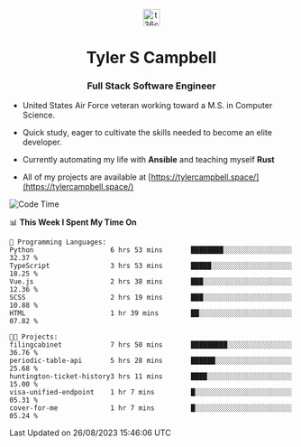 <p align="center">
<a href="https://www.linkedin.com/in/t36campbell" target="blank"><img align="center" src="https://ik.imagekit.io/t36campbell/Portfolio/linkedin.png.original_m8bbGgPh6.png" alt="t36campbell" height="30" width="30" /></a>
</p>
<h1 align="center">Tyler S Campbell</h1>
<h3 align="center">Full Stack Software Engineer</h3>

* United States Air Force veteran working toward a M.S. in Computer Science.

* Quick study, eager to cultivate the skills needed to become an elite developer.

* Currently automating my life with **Ansible** and teaching myself **Rust**

* All of my projects are available at [https://tylercampbell.space/](https://tylercampbell.space/)

<!--START_SECTION:waka-->
![Code Time](http://img.shields.io/badge/Code%20Time-2%2C734%20hrs%2043%20mins-blue)

📊 **This Week I Spent My Time On** 

```text
💬 Programming Languages: 
Python                   6 hrs 53 mins       ████████░░░░░░░░░░░░░░░░░   32.37 % 
TypeScript               3 hrs 53 mins       █████░░░░░░░░░░░░░░░░░░░░   18.25 % 
Vue.js                   2 hrs 38 mins       ███░░░░░░░░░░░░░░░░░░░░░░   12.36 % 
SCSS                     2 hrs 19 mins       ███░░░░░░░░░░░░░░░░░░░░░░   10.88 % 
HTML                     1 hr 39 mins        ██░░░░░░░░░░░░░░░░░░░░░░░   07.82 % 

🐱‍💻 Projects: 
filingcabinet            7 hrs 50 mins       █████████░░░░░░░░░░░░░░░░   36.76 % 
periodic-table-api       5 hrs 28 mins       ██████░░░░░░░░░░░░░░░░░░░   25.68 % 
huntington-ticket-history3 hrs 11 mins       ████░░░░░░░░░░░░░░░░░░░░░   15.00 % 
visa-unified-endpoint    1 hr 7 mins         █░░░░░░░░░░░░░░░░░░░░░░░░   05.31 % 
cover-for-me             1 hr 7 mins         █░░░░░░░░░░░░░░░░░░░░░░░░   05.24 % 
```


 Last Updated on 26/08/2023 15:46:06 UTC
<!--END_SECTION:waka-->
